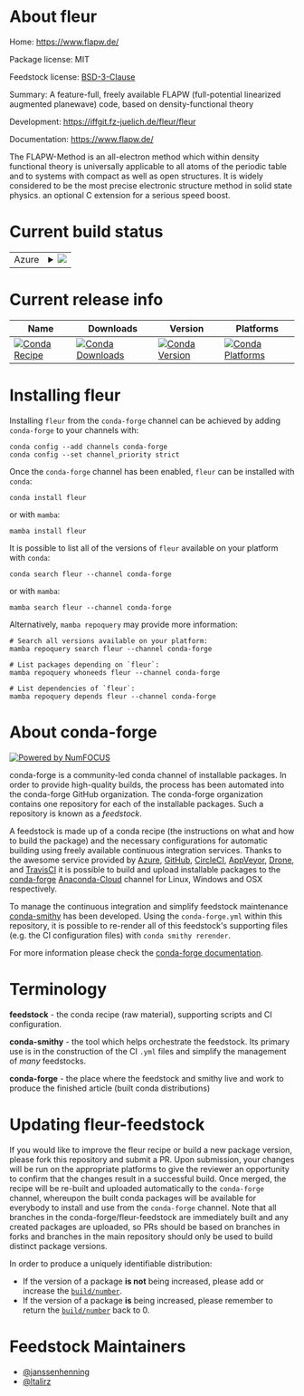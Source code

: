 About fleur
===========

Home: https://www.flapw.de/

Package license: MIT

Feedstock license: [BSD-3-Clause](https://github.com/conda-forge/fleur-feedstock/blob/main/LICENSE.txt)

Summary: A feature-full, freely available FLAPW (full-potential linearized augmented planewave) code, based on density-functional theory

Development: https://iffgit.fz-juelich.de/fleur/fleur

Documentation: https://www.flapw.de/

The FLAPW-Method is an all-electron method which within density functional theory is universally applicable to all atoms of the periodic table and to systems with compact as well as open structures. It is widely considered to be the most precise electronic structure method in solid state physics.
an optional C extension for a serious speed boost.


Current build status
====================


<table>
    
  <tr>
    <td>Azure</td>
    <td>
      <details>
        <summary>
          <a href="https://dev.azure.com/conda-forge/feedstock-builds/_build/latest?definitionId=15607&branchName=main">
            <img src="https://dev.azure.com/conda-forge/feedstock-builds/_apis/build/status/fleur-feedstock?branchName=main">
          </a>
        </summary>
        <table>
          <thead><tr><th>Variant</th><th>Status</th></tr></thead>
          <tbody><tr>
              <td>linux_64</td>
              <td>
                <a href="https://dev.azure.com/conda-forge/feedstock-builds/_build/latest?definitionId=15607&branchName=main">
                  <img src="https://dev.azure.com/conda-forge/feedstock-builds/_apis/build/status/fleur-feedstock?branchName=main&jobName=linux&configuration=linux_64_" alt="variant">
                </a>
              </td>
            </tr>
          </tbody>
        </table>
      </details>
    </td>
  </tr>
</table>

Current release info
====================

| Name | Downloads | Version | Platforms |
| --- | --- | --- | --- |
| [![Conda Recipe](https://img.shields.io/badge/recipe-fleur-green.svg)](https://anaconda.org/conda-forge/fleur) | [![Conda Downloads](https://img.shields.io/conda/dn/conda-forge/fleur.svg)](https://anaconda.org/conda-forge/fleur) | [![Conda Version](https://img.shields.io/conda/vn/conda-forge/fleur.svg)](https://anaconda.org/conda-forge/fleur) | [![Conda Platforms](https://img.shields.io/conda/pn/conda-forge/fleur.svg)](https://anaconda.org/conda-forge/fleur) |

Installing fleur
================

Installing `fleur` from the `conda-forge` channel can be achieved by adding `conda-forge` to your channels with:

```
conda config --add channels conda-forge
conda config --set channel_priority strict
```

Once the `conda-forge` channel has been enabled, `fleur` can be installed with `conda`:

```
conda install fleur
```

or with `mamba`:

```
mamba install fleur
```

It is possible to list all of the versions of `fleur` available on your platform with `conda`:

```
conda search fleur --channel conda-forge
```

or with `mamba`:

```
mamba search fleur --channel conda-forge
```

Alternatively, `mamba repoquery` may provide more information:

```
# Search all versions available on your platform:
mamba repoquery search fleur --channel conda-forge

# List packages depending on `fleur`:
mamba repoquery whoneeds fleur --channel conda-forge

# List dependencies of `fleur`:
mamba repoquery depends fleur --channel conda-forge
```


About conda-forge
=================

[![Powered by
NumFOCUS](https://img.shields.io/badge/powered%20by-NumFOCUS-orange.svg?style=flat&colorA=E1523D&colorB=007D8A)](https://numfocus.org)

conda-forge is a community-led conda channel of installable packages.
In order to provide high-quality builds, the process has been automated into the
conda-forge GitHub organization. The conda-forge organization contains one repository
for each of the installable packages. Such a repository is known as a *feedstock*.

A feedstock is made up of a conda recipe (the instructions on what and how to build
the package) and the necessary configurations for automatic building using freely
available continuous integration services. Thanks to the awesome service provided by
[Azure](https://azure.microsoft.com/en-us/services/devops/), [GitHub](https://github.com/),
[CircleCI](https://circleci.com/), [AppVeyor](https://www.appveyor.com/),
[Drone](https://cloud.drone.io/welcome), and [TravisCI](https://travis-ci.com/)
it is possible to build and upload installable packages to the
[conda-forge](https://anaconda.org/conda-forge) [Anaconda-Cloud](https://anaconda.org/)
channel for Linux, Windows and OSX respectively.

To manage the continuous integration and simplify feedstock maintenance
[conda-smithy](https://github.com/conda-forge/conda-smithy) has been developed.
Using the ``conda-forge.yml`` within this repository, it is possible to re-render all of
this feedstock's supporting files (e.g. the CI configuration files) with ``conda smithy rerender``.

For more information please check the [conda-forge documentation](https://conda-forge.org/docs/).

Terminology
===========

**feedstock** - the conda recipe (raw material), supporting scripts and CI configuration.

**conda-smithy** - the tool which helps orchestrate the feedstock.
                   Its primary use is in the construction of the CI ``.yml`` files
                   and simplify the management of *many* feedstocks.

**conda-forge** - the place where the feedstock and smithy live and work to
                  produce the finished article (built conda distributions)


Updating fleur-feedstock
========================

If you would like to improve the fleur recipe or build a new
package version, please fork this repository and submit a PR. Upon submission,
your changes will be run on the appropriate platforms to give the reviewer an
opportunity to confirm that the changes result in a successful build. Once
merged, the recipe will be re-built and uploaded automatically to the
`conda-forge` channel, whereupon the built conda packages will be available for
everybody to install and use from the `conda-forge` channel.
Note that all branches in the conda-forge/fleur-feedstock are
immediately built and any created packages are uploaded, so PRs should be based
on branches in forks and branches in the main repository should only be used to
build distinct package versions.

In order to produce a uniquely identifiable distribution:
 * If the version of a package **is not** being increased, please add or increase
   the [``build/number``](https://docs.conda.io/projects/conda-build/en/latest/resources/define-metadata.html#build-number-and-string).
 * If the version of a package **is** being increased, please remember to return
   the [``build/number``](https://docs.conda.io/projects/conda-build/en/latest/resources/define-metadata.html#build-number-and-string)
   back to 0.

Feedstock Maintainers
=====================

* [@janssenhenning](https://github.com/janssenhenning/)
* [@ltalirz](https://github.com/ltalirz/)

